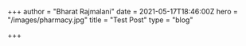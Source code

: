 +++
author = "Bharat Rajmalani"
date = 2021-05-17T18:46:00Z
hero = "/images/pharmacy.jpg"
title = "Test Post"
type = "blog"

+++
